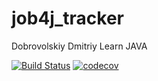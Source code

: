 # job4j_tracker
Dobrovolskiy Dmitriy
Learn JAVA

[![Build Status](https://travis-ci.com/stGOST/job4j_tracker.svg?branch=master)](https://travis-ci.com/stGOST/job4j_tracker)
[![codecov](https://codecov.io/gh/stGOST/job4j_tracker/branch/master/graph/badge.svg)](https://codecov.io/gh/stGOST/job4j_tracker)